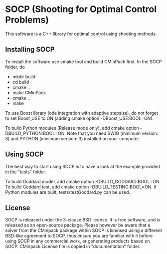 SOCP (Shooting for Optimal Control Problems)
===========
	
This software is a C++ library for optimal control using shooting methods.
	
Installing SOCP
----------

To install the software use cmake tool and build CMinPack first. In the SOCP folder, do 
- mkdir build
- cd build
- cmake ..
- make CMinPack
- cmake ..
- make

To use Boost library (ode integration with adaptive stepsize), do not forget to set Boost_USE to ON (adding cmake option -DBoost_USE:BOOL=ON). 

To build Python modules (Release mode only), add cmake option -DBUILD_PYTHON:BOOL=ON. 
Note that you need SWIG (minimum version: 3) and PYTHON (minimum version: 3) installed on your computer. 

Using SOCP
---------

The best way to start using SOCP is to have a look at the example provided in the "tests" folder. 

To build Goddard model, add cmake option -DBUILD_GODDARD:BOOL=ON. To build Goddard test, add cmake option -DBUILD_TESTING:BOOL=ON.
If Python modules are built, tests/testGoddard.py can be used.

License
--------

SOCP is released under the 3-clause BSD license. It is free software, and is released as an open-source package. 
Please however be aware that a solver from the CMinpack package within SOCP is licensed using a different 
BSD-like agreement to SOCP, thus ensure you are familiar with it before using SOCP in any commercial work, 
or generating products based on SOCP.
CMinpack License file is copied in "documentation" folder.
